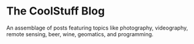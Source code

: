 # The CoolStuff Blog

An assemblage of posts featuring topics like photography, videography, remote sensing, beer, wine, geomatics, and programming.
